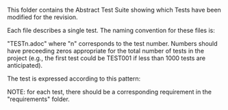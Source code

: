 This folder contains the Abstract Test Suite showing which Tests have been modified for the revision.

Each file describes a single test. The naming convention for these files is:

"TESTn.adoc" where "n" corresponds to the test number. Numbers should have preceeding zeros appropriate for the total number of tests in the project (e.g., the first test could be TEST001 if less than 1000 tests are anticipated).

The test is expressed according to this pattern:

NOTE: for each test, there should be a corresponding requirement in the "requirements" folder.
